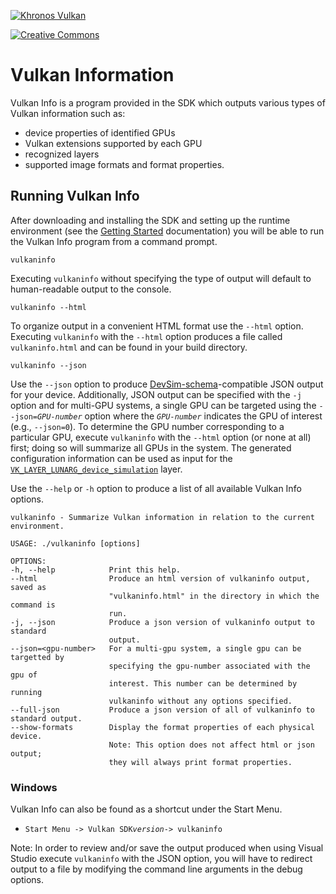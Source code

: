 <!-- markdownlint-disable MD041 -->
<!-- Copyright 2015-2019 LunarG, Inc. -->

[![Khronos Vulkan][1]][2]

[1]: https://vulkan.lunarg.com/img/Vulkan_100px_Dec16.png "https://www.khronos.org/vulkan/"
[2]: https://www.khronos.org/vulkan/

[![Creative Commons][3]][4]

[3]: https://i.creativecommons.org/l/by-nd/4.0/88x31.png "Creative Commons License"
[4]: https://creativecommons.org/licenses/by-nd/4.0/

# Vulkan Information

Vulkan Info is a program provided in the SDK which outputs various types of Vulkan information such as:
- device properties of identified GPUs
- Vulkan extensions supported by each GPU
- recognized layers
- supported image formats and format properties.

## Running Vulkan Info

After downloading and installing the SDK and setting up the runtime environment (see the [Getting Started](./getting_started.md#user-content-download-the-sdk) documentation) you will be able to run the Vulkan Info program from a command prompt.

```
vulkaninfo
```

Executing `vulkaninfo` without specifying the type of output will default to human-readable output to the console.

```
vulkaninfo --html
```

To organize output in a convenient HTML format use the `--html` option. Executing `vulkaninfo` with the `--html` option produces a file called `vulkaninfo.html` and can be found in your build directory.

```
vulkaninfo --json
```

 Use the `--json` option to produce [DevSim-schema](https://schema.khronos.org/vulkan/devsim_1_0_0.json)-compatible JSON output for your device. Additionally, JSON output can be specified with the `-j` option and for multi-GPU systems, a single GPU can be targeted using the `--json=`*`GPU-number`* option where the *`GPU-number`* indicates the GPU of interest (e.g., `--json=0`). To determine the GPU number corresponding to a particular GPU, execute `vulkaninfo` with the `--html` option (or none at all) first; doing so will summarize all GPUs in the system.
 The generated configuration information can be used as input for the [`VK_LAYER_LUNARG_device_simulation`](./device_simulation_layer.html) layer.


 Use the `--help` or `-h` option to produce a list of all available Vulkan Info options.
```
vulkaninfo - Summarize Vulkan information in relation to the current environment.

USAGE: ./vulkaninfo [options]

OPTIONS:
-h, --help            Print this help.
--html                Produce an html version of vulkaninfo output, saved as
                      "vulkaninfo.html" in the directory in which the command is
                      run.
-j, --json            Produce a json version of vulkaninfo output to standard
                      output.
--json=<gpu-number>   For a multi-gpu system, a single gpu can be targetted by
                      specifying the gpu-number associated with the gpu of
                      interest. This number can be determined by running
                      vulkaninfo without any options specified.
--full-json           Produce a json version of all of vulkaninfo to standard output.
--show-formats        Display the format properties of each physical device.
                      Note: This option does not affect html or json output;
                      they will always print format properties.

```

### Windows

Vulkan Info can also be found as a shortcut under the Start Menu.
* `Start Menu -> Vulkan SDK`*`version`*`-> vulkaninfo`

Note: In order to review and/or save the output produced when using Visual Studio execute `vulkaninfo` with the JSON option, you will have to redirect output to a file by modifying the command line arguments in the debug options.
